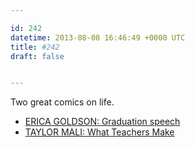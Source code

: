 ```yaml
---

id: 242
datetime: 2013-08-08 16:46:49 +0000 UTC
title: #242
draft: false


---
```


Two great comics on life. 

 
 * [ERICA GOLDSON: Graduation speech](http://zenpencils.com/comic/123-erica-goldson-graduation-speech/)
 * [TAYLOR MALI: What Teachers Make](http://zenpencils.com/comic/124-taylor-mali-what-teachers-make/)


